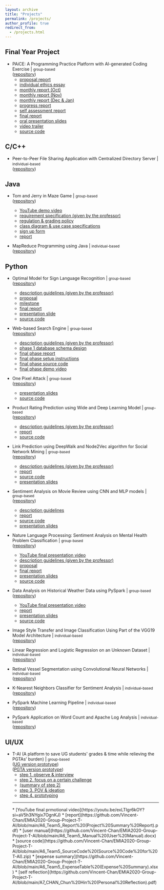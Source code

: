 ```yaml
---
layout: archive
title: "Projects"
permalink: /projects/
author_profile: true
redirect_from:
  - /projects.html
---
```


## Final Year Project

* PAiCE: A Programming Practice Platform with AI-generated Coding Exercise | <small>group-based</small>
<br>([repository](https://github.com/Vincent-Chan/HKUST-COMP4981-Final-Year-Project-FYP))
  * [proposal report](https://github.com/Vincent-Chan/HKUST-COMP4981-Final-Year-Project-FYP/blob/main/Proposal%20Report/16_DES6_Prop.pdf)
  * [individual ethics essay](https://github.com/Vincent-Chan/HKUST-COMP4981-Final-Year-Project-FYP/blob/main/Individual%20Ethics%20Essay/16_DES6_IndividualEssay_chchanec.docx)
  * [monthly report (Oct)](https://github.com/Vincent-Chan/HKUST-COMP4981-Final-Year-Project-FYP/blob/main/Monthly%20Report%20(Oct)/16_DES6_RegReport2.pdf)
  * [monthly report (Nov)](https://github.com/Vincent-Chan/HKUST-COMP4981-Final-Year-Project-FYP/blob/main/Monthly%20Report%20(Nov)/16_DES6_RegReport3.pdf)
  * [monthly report (Dec & Jan)](https://github.com/Vincent-Chan/HKUST-COMP4981-Final-Year-Project-FYP/blob/main/Monthly%20Report%20(DecJan)/16_DES6_RegReport4.pdf)
  * [progress report](https://github.com/Vincent-Chan/HKUST-COMP4981-Final-Year-Project-FYP/blob/main/Progress%20Report/16_DES6_Prog.pdf)
  * [self assessment report](https://github.com/Vincent-Chan/HKUST-COMP4981-Final-Year-Project-FYP/blob/main/Self%20Assessment%20Report/16_DES6_SAR_chchanec.docx)
  * [final report](https://github.com/Vincent-Chan/HKUST-COMP4981-Final-Year-Project-FYP/blob/main/Final%20Report/16_DES6_Final.pdf)
  * [oral presentation slides](https://github.com/Vincent-Chan/HKUST-COMP4981-Final-Year-Project-FYP/blob/main/Oral%20Presentation/16_DES6_Oral.pptx)
  * [video trailer](https://github.com/Vincent-Chan/HKUST-COMP4981-Final-Year-Project-FYP/blob/main/Video/16_DES6_Media.mp4)
  * [source code](https://github.com/Vincent-Chan/HKUST-COMP4981-Final-Year-Project-FYP/tree/main/Code)



## C/C++

* Peer-to-Peer File Sharing Application with Centralized Directory Server | <small>individual-based</small>
<br>([repository](https://github.com/Vincent-Chan/Peer-to-Peer-File-Sharing-Application-with-Centralized-Directory-Server))



## Java

* Tom and Jerry in Maze Game | <small>group-based</small>
<br>([repository](https://github.com/Vincent-Chan/Comp3111F23G34))
  * [YouTube demo video](https://youtu.be/huRevUS7mOo?si=befL2ohB2jDX6CRy)
  * [requirement specification (given by the professor)](https://github.com/Vincent-Chan/COMP3111H-Group-Project-Tom-and-Jerry-in-Maze-Game/blob/main/Comp3111F23_TnJ1_RGPolicy_r2.pdf)
  * [regulation & grading policy](https://github.com/Vincent-Chan/COMP3111H-Group-Project-Tom-and-Jerry-in-Maze-Game/blob/main/Comp3111F23_TnJ1_RGPolicy_r2.pdf)
  * [class diagram & use case specifications](https://github.com/Vincent-Chan/COMP3111H-Group-Project-Tom-and-Jerry-in-Maze-Game/blob/main/GRP34_classdiagram_usecase_submission.pdf)
  * [sign up form](https://github.com/Vincent-Chan/COMP3111H-Group-Project-Tom-and-Jerry-in-Maze-Game/blob/main/SignupForm.pdf)
  * [report](https://github.com/Vincent-Chan/COMP3111H-Group-Project-Tom-and-Jerry-in-Maze-Game/blob/main/COMP3111GRP34_Activity2.pdf)


* MapReduce Programming using Java | <small>individual-based</small>
<br>([repository](https://github.com/Vincent-Chan/MapReduce-Programming-using-Java))



## Python

* Optimal Model for Sign Language Recognition | <small>group-based</small>
<br>([repository](https://github.com/Vincent-Chan/COMP4471-Group-Project-Optimal-Model-for-Sign-Language-Recognition))
  * [description guidelines (given by the professor)](https://github.com/Vincent-Chan/COMP4471-Group-Project-Optimal-Model-for-Sign-Language-Recognition/blob/main/Project%20Description/COMP%204471%20%26%20ELEC%204240%20Course%20Project%20Discription.pdf)
  * [proposal](https://github.com/Vincent-Chan/COMP4471-Group-Project-Optimal-Model-for-Sign-Language-Recognition/blob/main/Project%20Proposal/COMP4471%20Proposal.pdf)
  * [milestone](https://github.com/Vincent-Chan/COMP4471-Group-Project-Optimal-Model-for-Sign-Language-Recognition/blob/main/Project%20Milestone/COMP4471%20Project%20Milestone.pdf)
  * [final report](https://github.com/Vincent-Chan/COMP4471-Group-Project-Optimal-Model-for-Sign-Language-Recognition/blob/main/Project%20Final%20Report/COMP4471%20Project%20Final%20Report.pdf)
  * [presentation slide](https://github.com/Vincent-Chan/COMP4471-Group-Project-Optimal-Model-for-Sign-Language-Recognition/blob/main/Project%20Presentation%20Slides/Presentation%20Slide_Darren_Starry_Vincent.pdf)
  * [source code](https://github.com/Vincent-Chan/COMP4471-Group-Project-Optimal-Model-for-Sign-Language-Recognition/tree/main/Project%20Material/Source%20Codes)

* Web-based Search Engine | <small>group-based</small>
<br>([repository](https://github.com/Vincent-Chan/COMP4321-Group-Project-Search-Engine/tree/main))
  * [description guidelines (given by the professor)](https://github.com/Vincent-Chan/COMP4321-Group-Project-Search-Engine/blob/main/Project%20Description/Project%20Description_25S.pdf)
  * [phase 1 database schema design](https://github.com/Vincent-Chan/COMP4321-Group-Project-Search-Engine/blob/main/Project%20Phase%201/Phase1/COMP4321%20Phase%201%20Database%20Schema.pdf)
  * [final phase report](https://github.com/Vincent-Chan/COMP4321-Group-Project-Search-Engine/blob/main/Project%20Final%20Phase/FinalPhase/Final%20Report.pdf)
  * [final phase setup instructions](https://github.com/Vincent-Chan/COMP4321-Group-Project-Search-Engine/blob/main/Project%20Final%20Phase/FinalPhase/readme.txt)
  * [final phase source code](https://github.com/Vincent-Chan/COMP4321-Group-Project-Search-Engine/tree/main/Project%20Final%20Phase/FinalPhase/code)
  * [final phase demo video](https://youtu.be/j8jDPcPI_iQ)

* One Pixel Attack | <small>group-based</small>
<br>([repository](https://github.com/chchanec/One-Pixel-Attack/tree/main))
  * [presentation slides](https://github.com/chchanec/One-Pixel-Attack/blob/main/Presentation.pdf)
  * [source code](https://github.com/chchanec/One-Pixel-Attack/blob/main/traffic.ipynb)

* Product Rating Prediction using Wide and Deep Learning Model | <small>group-based</small>
<br>([repository](https://github.com/Vincent-Chan/Product-Rating-Prediction-using-Wide-and-Deep-Learning-Model))
  * [description guidelines (given by the professor)](https://github.com/Vincent-Chan/Product-Rating-Prediction-using-Wide-and-Deep-Learning-Model/blob/main/Project3_Rating_Prediction_Spring2024.pdf)
  * [report](https://github.com/Vincent-Chan/Product-Rating-Prediction-using-Wide-and-Deep-Learning-Model/blob/main/COMP4332%20Project%203%20Report.pdf)
  * [source code](https://github.com/Vincent-Chan/Product-Rating-Prediction-using-Wide-and-Deep-Learning-Model/blob/main/code.ipynb)

* Link Prediction using DeepWalk and Node2Vec algorithm for Social Network Mining | <small>group-based</small>
<br>([repository](https://github.com/Vincent-Chan/Link-Prediction-using-DeepWalk-and-Node2Vec-algorithm-for-Social-Network-Mining))
  * [description guidelines (given by the professor)](https://github.com/Vincent-Chan/Link-Prediction-using-DeepWalk-and-Node2Vec-algorithm-for-Social-Network-Mining/blob/main/Project2_Social_Network_Mining_Spring2024.pdf)
  * [report](https://github.com/Vincent-Chan/Link-Prediction-using-DeepWalk-and-Node2Vec-algorithm-for-Social-Network-Mining/blob/main/COMP4332%20Project%202%20Report.pdf)
  * [source code](https://github.com/Vincent-Chan/Link-Prediction-using-DeepWalk-and-Node2Vec-algorithm-for-Social-Network-Mining/blob/main/COMP4332%20Project%202%20source%20code.ipynb)
  * [presentation slides](https://github.com/Vincent-Chan/Link-Prediction-using-DeepWalk-and-Node2Vec-algorithm-for-Social-Network-Mining/blob/main/COMP4332%20Project%201%20and%202%20presentation%20(Group%204).pdf)

* Sentiment Analysis on Movie Review using CNN and MLP models | <small>group-based</small>
<br>([repository](https://github.com/Vincent-Chan/Sentiment-Analysis-on-Movie-Review-using-CNN-and-MLP-models))
  * [description guidelines](https://github.com/Vincent-Chan/Sentiment-Analysis-on-Movie-Review-using-CNN-and-MLP-models/blob/main/Project%201%20Sentiment%20Analysis.pdf)
  * [report](https://github.com/Vincent-Chan/Sentiment-Analysis-on-Movie-Review-using-CNN-and-MLP-models/blob/main/COMP4332_Project_1_Report.pdf)
  * [source code](https://github.com/Vincent-Chan/Sentiment-Analysis-on-Movie-Review-using-CNN-and-MLP-models/blob/main/COMP4332_Project_1.ipynb)
  * [presentation slides](https://github.com/Vincent-Chan/Sentiment-Analysis-on-Movie-Review-using-CNN-and-MLP-models/blob/main/COMP4332%20Project%201%20and%202%20presentation%20(Group%204).pdf)

* Nature Language Processing: Sentiment Analysis on Mental Health Problem Classification | <small>group-based</small>
<br>([repository](https://github.com/Vincent-Chan/Nature-Language-Processing-Sentiment-Analysis-on-Mental-Health-Problem-Classification))
  * [YouTube final presentation video](https://youtu.be/t2dk0Re3IWc)
  * [description guidelines (given by the professor)](https://github.com/Vincent-Chan/Nature-Language-Processing-Sentiment-Analysis-on-Mental-Health-Problem-Classification/blob/main/COMP4211%20project%20description.pdf)
  * [proposal](https://github.com/Vincent-Chan/Nature-Language-Processing-Sentiment-Analysis-on-Mental-Health-Problem-Classification/blob/main/COMP4211%20Project%20Proposal.pdf)
  * [final report](https://github.com/Vincent-Chan/Nature-Language-Processing-Sentiment-Analysis-on-Mental-Health-Problem-Classification/blob/main/COMP4211%20final%20report.pdf)
  * [presentation slides](https://github.com/Vincent-Chan/Nature-Language-Processing-Sentiment-Analysis-on-Mental-Health-Problem-Classification/blob/main/COMP4211%20Presentation%20Slide.pdf)
  * [source code](https://github.com/Vincent-Chan/Nature-Language-Processing-Sentiment-Analysis-on-Mental-Health-Problem-Classification/blob/main/COMP4211%20project%20code.ipynb)

* Data Analysis on Historical Weather Data using PySpark | <small>group-based</small>
<br>([repository](https://github.com/Vincent-Chan/Data-Analysis-on-Historical-Weather-Data-using-PySpark))
  * [YouTube final presentation video](https://youtu.be/FonI2BFH_Xw)
  * [report](https://github.com/Vincent-Chan/Data-Analysis-on-Historical-Weather-Data-using-PySpark/blob/main/Report.pdf)
  * [presentation slides](https://github.com/Vincent-Chan/Data-Analysis-on-Historical-Weather-Data-using-PySpark/blob/main/Presentation%20Slide.pdf)
  * [source code](https://github.com/Vincent-Chan/Data-Analysis-on-Historical-Weather-Data-using-PySpark/blob/main/project%20code.ipynb)


* Image Style Transfer and Image Classification Using Part of the VGG19 Model Architecture | <small>individual-based</small>
<br>([repository](https://github.com/Vincent-Chan/Image-Style-Transfer-and-Image-Classification-Using-Part-of-the-VGG19-Model-Architecture))

* Linear Regression and Logistic Regression on an Unknown Dataset | <small>individual-based</small>
<br>([repository](https://github.com/Vincent-Chan/Linear-Regression-and-Logistic-Regression-on-an-Unknown-Dataset))

* Retinal Vessel Segmentation using Convolutional Neural Networks | <small>individual-based</small>
<br>([repository](https://github.com/Vincent-Chan/Retinal-Vessel-Segmentation-using-Convolutional-Neural-Networks))

* K-Nearest Neighbors Classifier for Sentiment Analysis | <small>individual-based</small>
<br>([repository](https://github.com/Vincent-Chan/K-Nearest-Neighbors-Classifier-for-Sentiment-Analysis))

* PySpark Machine Learning Pipeline | <small>individual-based</small>
<br>([repository](https://github.com/Vincent-Chan/PySpark-Machine-Learning-Pipeline))

* PySpark Application on Word Count and Apache Log Analysis | <small>individual-based</small>
<br>([repository](https://github.com/Vincent-Chan/PySpark-Application-on-Word-Count-and-Apache-Log-Analysis))



## UI/UX

* T-AI (A platform to save UG students' grades & time while relieving the PGTAs’ burden) | <small>group-based</small>
<br>([UG version prototype](https://www.figma.com/proto/LpBMejATUXyUJ6UPPIl33H/EMIA-2020-UI-Prototype?type=design&node-id=206-1247&t=y3EfoyTkxHoN36v8-0&scaling=min-zoom&page-id=206%3A1241&starting-point-node-id=206%3A1247&show-proto-sidebar=1))
<br>([PGTA version prototype](https://www.figma.com/proto/LpBMejATUXyUJ6UPPIl33H/EMIA-2020-UI-Prototype?type=design&node-id=659-56255&t=y3EfoyTkxHoN36v8-0&scaling=min-zoom&page-id=206%3A1241&starting-point-node-id=206%3A1247&show-proto-sidebar=1))
  * [step 1. observe & interview](https://github.com/Vincent-Chan/EMIA2020-Group-Project-T-AI/blob/main/A1_CHAN_Chun%20Hin%20(Observe%20%26%20Interview).pptx)
  * [step 2. focus on a certain challenge](https://github.com/Vincent-Chan/EMIA2020-Group-Project-T-AI/blob/main/A2_Team5_present%20(Focus%20on%20A%20Certain%20Challenge).pptx)
  * [(summary of step 2)](https://github.com/Vincent-Chan/EMIA2020-Group-Project-T-AI/blob/main/A2_Team5%20(Summary).pptx)
  * [step 3. POV & ideation](https://github.com/Vincent-Chan/EMIA2020-Group-Project-T-AI/blob/main/A3_Team5%20(POV%20%26%20Ideation).pptx)
  * [step 4. prototyping](https://github.com/Vincent-Chan/EMIA2020-Group-Project-T-AI/blob/main/A4_Team5%20(Prototyping).pptx)
  <hr style="background-color:gray; height:2px;">
  * [YouTube final prmotional video](https://youtu.be/exLTIgr6kOY?si=aV5h3NYgix7OgnKJ)
  * [report](https://github.com/Vincent-Chan/EMIA2020-Group-Project-T-AI/blob/main/A6_Team5_Report%20(Project%20Summary%20Report).pdf)
  * [user manual](https://github.com/Vincent-Chan/EMIA2020-Group-Project-T-AI/blob/main/A6_Team5_Manual%20(User%20Manual).docx)
  * [source code](https://github.com/Vincent-Chan/EMIA2020-Group-Project-T-AI/blob/main/A6_Team5_SourceCode%20(Source%20Code%20for%20T-AI).zip)
  * [expense summary](https://github.com/Vincent-Chan/EMIA2020-Group-Project-T-AI/blob/main/A6_Team5_ExpenseTable%20(Expense%20Summary).xlsx)
  * [self reflection](https://github.com/Vincent-Chan/EMIA2020-Group-Project-T-AI/blob/main/A7_CHAN_Chun%20Hin%20(Personal%20Reflection).pdf)